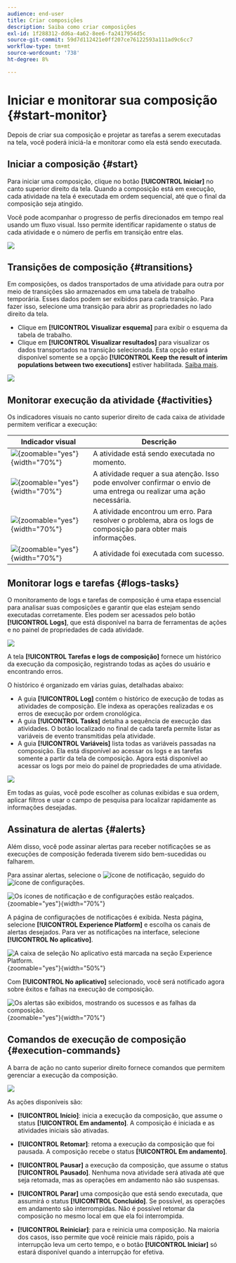 ```yaml
---
audience: end-user
title: Criar composições
description: Saiba como criar composições
exl-id: 1f288312-dd6a-4a62-8ee6-fa2417954d5c
source-git-commit: 59d7d112421e0ff207ce76122593a111ad9c6cc7
workflow-type: tm+mt
source-wordcount: '738'
ht-degree: 8%

---
```


# Iniciar e monitorar sua composição {#start-monitor}

Depois de criar sua composição e projetar as tarefas a serem executadas na tela, você poderá iniciá-la e monitorar como ela está sendo executada.

## Iniciar a composição {#start}

Para iniciar uma composição, clique no botão **[!UICONTROL Iniciar]** no canto superior direito da tela. Quando a composição está em execução, cada atividade na tela é executada em ordem sequencial, até que o final da composição seja atingido.

Você pode acompanhar o progresso de perfis direcionados em tempo real usando um fluxo visual. Isso permite identificar rapidamente o status de cada atividade e o número de perfis em transição entre elas.

![](assets/composition-visual-flow.png)

## Transições de composição {#transitions}

Em composições, os dados transportados de uma atividade para outra por meio de transições são armazenados em uma tabela de trabalho temporária. Esses dados podem ser exibidos para cada transição. Para fazer isso, selecione uma transição para abrir as propriedades no lado direito da tela.

* Clique em **[!UICONTROL Visualizar esquema]** para exibir o esquema da tabela de trabalho.
* Clique em **[!UICONTROL Visualizar resultados]** para visualizar os dados transportados na transição selecionada. Esta opção estará disponível somente se a opção **[!UICONTROL Keep the result of interim populations between two executions]** estiver habilitada. [Saiba mais](create-composition.md#settings).

![](assets/transition-preview.png)

## Monitorar execução da atividade {#activities}

Os indicadores visuais no canto superior direito de cada caixa de atividade permitem verificar a execução:

| Indicador visual | Descrição |
|-----|------------|
| ![](assets/activity-status-pending.png){zoomable="yes"}{width="70%"} | A atividade está sendo executada no momento. |
| ![](assets/activity-status-orange.png){zoomable="yes"}{width="70%"} | A atividade requer a sua atenção. Isso pode envolver confirmar o envio de uma entrega ou realizar uma ação necessária. |
| ![](assets/activity-status-red.png){zoomable="yes"}{width="70%"} | A atividade encontrou um erro. Para resolver o problema, abra os logs de composição para obter mais informações. |
| ![](assets/activity-status-green.png){zoomable="yes"}{width="70%"} | A atividade foi executada com sucesso. |

## Monitorar logs e tarefas {#logs-tasks}

O monitoramento de logs e tarefas de composição é uma etapa essencial para analisar suas composições e garantir que elas estejam sendo executadas corretamente. Eles podem ser acessados pelo botão **[!UICONTROL Logs]**, que está disponível na barra de ferramentas de ações e no painel de propriedades de cada atividade.

![](assets/logs-button.png)

A tela **[!UICONTROL Tarefas e logs de composição]** fornece um histórico da execução da composição, registrando todas as ações do usuário e encontrando erros.

<!-- à confirmer, pas trouvé dans les options = The workflow history is saved for the duration specified in the workflow execution options. During this duration, all the messages are therefore saved, even after a restart. If you do not want to save the messages from a previous execution, you have to purge the history by clicking the ![](assets/delete_darkgrey-24px.png) button.-->

O histórico é organizado em várias guias, detalhadas abaixo:

* A guia **[!UICONTROL Log]** contém o histórico de execução de todas as atividades de composição. Ele indexa as operações realizadas e os erros de execução por ordem cronológica.
* A guia **[!UICONTROL Tasks]** detalha a sequência de execução das atividades. O botão localizado no final de cada tarefa permite listar as variáveis de evento transmitidas pela atividade.
* A guia **[!UICONTROL Variáveis]** lista todas as variáveis passadas na composição. Ela está disponível ao acessar os logs e as tarefas somente a partir da tela de composição. Agora está disponível ao acessar os logs por meio do painel de propriedades de uma atividade.  <!-- à confirmer-->

![](assets/logs-tasks.png)

Em todas as guias, você pode escolher as colunas exibidas e sua ordem, aplicar filtros e usar o campo de pesquisa para localizar rapidamente as informações desejadas.

## Assinatura de alertas {#alerts}

Além disso, você pode assinar alertas para receber notificações se as execuções de composição federada tiverem sido bem-sucedidas ou falharem.

Para assinar alertas, selecione o ![ícone de notificação](/help/assets/icons/bell.png), seguido do ![ícone de configurações](/help/assets/icons/settings.png).

![Os ícones de notificação e de configurações estão realçados.](assets/monitor/select-notifications.png){zoomable="yes"}{width="70%"}

A página de configurações de notificações é exibida. Nesta página, selecione **[!UICONTROL Experience Platform]** e escolha os canais de alertas desejados. Para ver as notificações na interface, selecione **[!UICONTROL No aplicativo]**.

![A caixa de seleção No aplicativo está marcada na seção Experience Platform.](assets/monitor/add-alerts.png){zoomable="yes"}{width="50%"}

Com **[!UICONTROL No aplicativo]** selecionado, você será notificado agora sobre êxitos e falhas na execução de composição.

![Os alertas são exibidos, mostrando os sucessos e as falhas da composição.](assets/monitor/view-alerts.png){zoomable="yes"}{width="70%"}

## Comandos de execução de composição {#execution-commands}

A barra de ação no canto superior direito fornece comandos que permitem gerenciar a execução da composição.

![](assets/execution-actions.png)

As ações disponíveis são:

* **[!UICONTROL Início]**: inicia a execução da composição, que assume o status **[!UICONTROL Em andamento]**. A composição é iniciada e as atividades iniciais são ativadas.

* **[!UICONTROL Retomar]**: retoma a execução da composição que foi pausada. A composição recebe o status **[!UICONTROL Em andamento]**.

* **[!UICONTROL Pausar]** a execução da composição, que assume o status **[!UICONTROL Pausado]**. Nenhuma nova atividade será ativada até que seja retomada, mas as operações em andamento não são suspensas.

* **[!UICONTROL Parar]** uma composição que está sendo executada, que assumirá o status **[!UICONTROL Concluído]**. Se possível, as operações em andamento são interrompidas. Não é possível retomar da composição no mesmo local em que ela foi interrompida.

* **[!UICONTROL Reiniciar]**: para e reinicia uma composição. Na maioria dos casos, isso permite que você reinicie mais rápido, pois a interrupção leva um certo tempo, e o botão **[!UICONTROL Iniciar]** só estará disponível quando a interrupção for efetiva.

